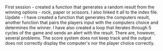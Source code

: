 First session - created a function that generates a random result from the winning options - rock, paper or scissors. I also linked it all to the index file.
Update - I have created a function that generates the computers result, another function that pairs the players input with the computers choice and determines the winner. I have also created a loop that iterates through 5 cycles of the game and sends an alert with the result. There are, however, several problems. The score system does not keep track and the output does not correctly display the computer's nor the player choice correctly. 